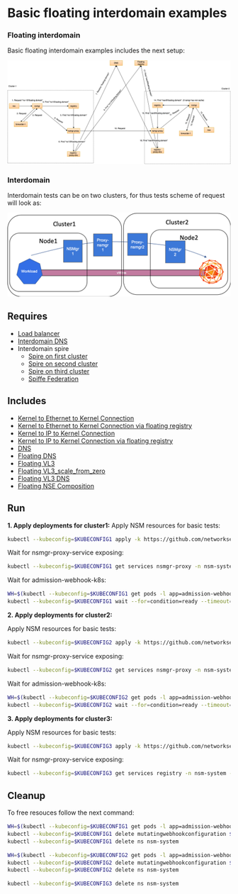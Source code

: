 # Basic floating interdomain examples

### Floating interdomain

Basic floating interdomain examples includes the next setup:

![NSM floating interdomain Scheme](./floating_interdomain_concept.png "NSM Basic floating interdomain Scheme")

### Interdomain
Interdomain tests can be on two clusters, for thus tests scheme of request will look as:

![NSM  interdomain Scheme](./interdomain_concept.png "NSM Basic floating interdomain Scheme")

## Requires

- [Load balancer](./loadbalancer)
- [Interdomain DNS](./dns)
- Interdomain spire
    - [Spire on first cluster](../spire/cluster1)
    - [Spire on second cluster](../spire/cluster2)
    - [Spire on third cluster](../spire/cluster3)
    - [Spiffe Federation](./spiffe_federation)

## Includes

- [Kernel to Ethernet to Kernel Connection](./usecases/interdomain_Kernel2Ethernet2Kernel)
- [Kernel to Ethernet to Kernel Connection via floating registry](./usecases/floating_Kernel2Ethernet2Kernel)
- [Kernel to IP to Kernel Connection](./usecases/interdomain_Kernel2IP2Kernel)
- [Kernel to IP to Kernel Connection via floating registry](./usecases/floating_Kernel2IP2Kernel)
- [DNS](./usecases/interdomain_dns)
- [Floating DNS](./usecases/floating_dns)
- [Floating VL3](./usecases/floating_vl3-basic)
- [Floating VL3_scale_from_zero](./usecases/floating_vl3-scale-from-zero)
- [Floating VL3 DNS](./usecases/floating_vl3-dns)
- [Floating NSE Composition](./usecases/floating_nse_composition)

## Run

**1. Apply deployments for cluster1:**
Apply NSM resources for basic tests:

```bash
kubectl --kubeconfig=$KUBECONFIG1 apply -k https://github.com/networkservicemesh/deployments-k8s/examples/multicluster/clusters-configuration/cluster1?ref=3f98f0059571701a0c9bedd20efe3605373507a1
```

Wait for nsmgr-proxy-service exposing:
```bash
kubectl --kubeconfig=$KUBECONFIG1 get services nsmgr-proxy -n nsm-system -o go-template='{{index (index (index (index .status "loadBalancer") "ingress") 0) "ip"}}'
```

Wait for admission-webhook-k8s:
```bash
WH=$(kubectl --kubeconfig=$KUBECONFIG1 get pods -l app=admission-webhook-k8s -n nsm-system --template '{{range .items}}{{.metadata.name}}{{"\n"}}{{end}}')
kubectl --kubeconfig=$KUBECONFIG1 wait --for=condition=ready --timeout=1m pod ${WH} -n nsm-system
```

**2. Apply deployments for cluster2:**

Apply NSM resources for basic tests:

```bash
kubectl --kubeconfig=$KUBECONFIG2 apply -k https://github.com/networkservicemesh/deployments-k8s/examples/multicluster/clusters-configuration/cluster2?ref=3f98f0059571701a0c9bedd20efe3605373507a1
```

Wait for nsmgr-proxy-service exposing:
```bash
kubectl --kubeconfig=$KUBECONFIG2 get services nsmgr-proxy -n nsm-system -o go-template='{{index (index (index (index .status "loadBalancer") "ingress") 0) "ip"}}'
```

Wait for admission-webhook-k8s:
```bash
WH=$(kubectl --kubeconfig=$KUBECONFIG2 get pods -l app=admission-webhook-k8s -n nsm-system --template '{{range .items}}{{.metadata.name}}{{"\n"}}{{end}}')
kubectl --kubeconfig=$KUBECONFIG2 wait --for=condition=ready --timeout=1m pod ${WH} -n nsm-system
```

**3. Apply deployments for cluster3:**

Apply NSM resources for basic tests:

```bash
kubectl --kubeconfig=$KUBECONFIG3 apply -k https://github.com/networkservicemesh/deployments-k8s/examples/multicluster/clusters-configuration/cluster3?ref=3f98f0059571701a0c9bedd20efe3605373507a1
```

Wait for nsmgr-proxy-service exposing:
```bash
kubectl --kubeconfig=$KUBECONFIG3 get services registry -n nsm-system -o go-template='{{index (index (index (index .status "loadBalancer") "ingress") 0) "ip"}}'
```

## Cleanup

To free resouces follow the next command:

```bash
WH=$(kubectl --kubeconfig=$KUBECONFIG1 get pods -l app=admission-webhook-k8s -n nsm-system --template '{{range .items}}{{.metadata.name}}{{"\n"}}{{end}}')
kubectl --kubeconfig=$KUBECONFIG1 delete mutatingwebhookconfiguration ${WH}
kubectl --kubeconfig=$KUBECONFIG1 delete ns nsm-system
```
```bash
WH=$(kubectl --kubeconfig=$KUBECONFIG2 get pods -l app=admission-webhook-k8s -n nsm-system --template '{{range .items}}{{.metadata.name}}{{"\n"}}{{end}}')
kubectl --kubeconfig=$KUBECONFIG2 delete mutatingwebhookconfiguration ${WH}
kubectl --kubeconfig=$KUBECONFIG2 delete ns nsm-system
```
```bash
kubectl --kubeconfig=$KUBECONFIG3 delete ns nsm-system
```
